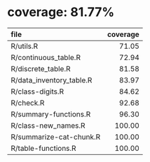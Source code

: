 # coverage: 81.77%

|file                     | coverage|
|:------------------------|--------:|
|R/utils.R                |    71.05|
|R/continuous_table.R     |    72.94|
|R/discrete_table.R       |    81.58|
|R/data_inventory_table.R |    83.97|
|R/class-digits.R         |    84.62|
|R/check.R                |    92.68|
|R/summary-functions.R    |    96.30|
|R/class-new_names.R      |   100.00|
|R/summarize-cat-chunk.R  |   100.00|
|R/table-functions.R      |   100.00|
